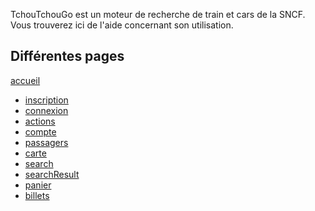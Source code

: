 

TchouTchouGo est un moteur de recherche de train et cars de la SNCF.
Vous trouverez ici de l'aide concernant son utilisation.

## Différentes pages

[accueil](accueil.md)
* [inscription](signup.md)
* [connexion](login.md)
* [actions](actions_utilisateur.md)
* [compte](compte.md)
* [passagers](passagers.md)
* [carte](map.md)
* [search](search.md)
* [searchResult](searchResult.md)
* [panier](cart.md)
* [billets](tickets.md)
